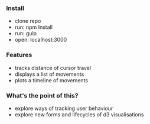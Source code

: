 ### Install
 * clone repo
 * run: npm Install
 * run: gulp
 * open: localhost:3000


### Features
- tracks distance of cursor travel
- displays a list of movements
- plots a timeline of movements


### What's the point of this?
- explore ways of tracking user behaviour
- explore new forms and lifecycles of d3 visualisations
